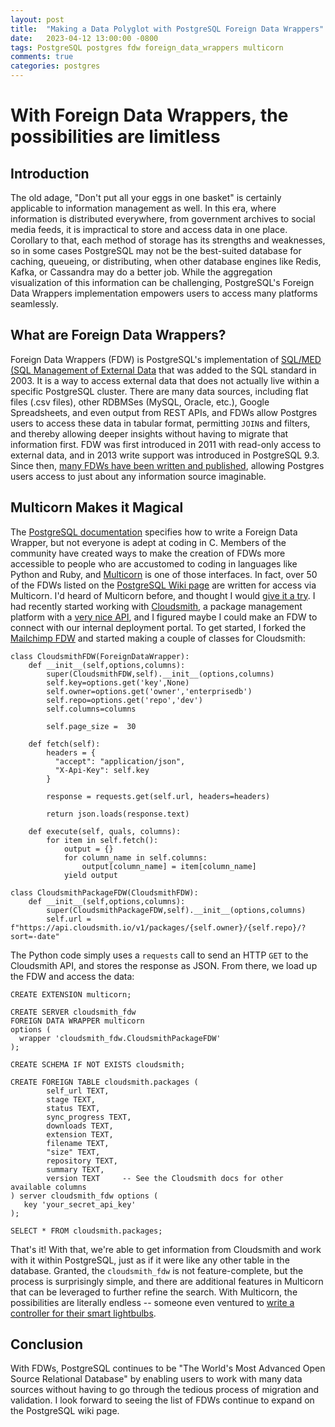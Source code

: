 ```yaml
---
layout: post
title:  "Making a Data Polyglot with PostgreSQL Foreign Data Wrappers"
date:   2023-04-12 13:00:00 -0800
tags: PostgreSQL postgres fdw foreign_data_wrappers multicorn
comments: true
categories: postgres
---
```


# With Foreign Data Wrappers, the possibilities are limitless

## Introduction
The old adage, "Don't put all your eggs in one basket" is certainly applicable to information management as well.  In this era, where information is distributed everywhere, from government archives to social media feeds, it is impractical to store and access data in one place.  Corollary to that, each method of storage has its strengths and weaknesses, so in some cases PostgreSQL may not be the best-suited database for caching, queueing, or distributing, when other database engines like Redis, Kafka, or Cassandra may do a better job.  While the aggregation visualization of this information can be challenging, PostgreSQL's Foreign Data Wrappers implementation empowers users to access many platforms seamlessly.

## What are Foreign Data Wrappers?
Foreign Data Wrappers (FDW) is PostgreSQL's implementation of [SQL/MED (SQL Management of External Data](https://wiki.postgresql.org/wiki/SQL/MED) that was added to the SQL standard in 2003.  It is a way to access external data that does not actually live within a specific PostgreSQL cluster.  There are many data sources, including flat files (.csv files), other RDBMSes (MySQL, Oracle, etc.), Google Spreadsheets, and even output from REST APIs, and FDWs allow Postgres users to access these data in tabular format, permitting `JOIN`s and filters, and thereby allowing deeper insights without having to migrate that information first.  FDW was first introduced in 2011 with read-only access to external data, and in 2013 write support was introduced in PostgreSQL 9.3.  Since then, [many FDWs have been written and published](https://wiki.postgresql.org/wiki/Foreign_data_wrappers), allowing Postgres users access to just about any information source imaginable.

## Multicorn Makes it Magical
The [PostgreSQL documentation](https://www.postgresql.org/docs/current/fdwhandler.html) specifies how to write a Foreign Data Wrapper, but not everyone is adept at coding in C.  Members of the community have created ways to make the creation of FDWs more accessible to people who are accustomed to coding in languages like Python and Ruby, and [Multicorn](https://multicorn.org/) is one of those interfaces.  In fact, over 50 of the FDWs listed on the [PostgreSQL Wiki page](https://wiki.postgresql.org/wiki/Foreign_data_wrappers) are written for access via Multicorn.  I'd heard of Multicorn before, and thought I would [give it a try](https://github.com/richyen/cloudsmith_fdw).  I had recently started working with [Cloudsmith](https://cloudsmith.com/), a package management platform with a [very nice API](https://help.cloudsmith.io/reference/introduction), and I figured maybe I could make an FDW to connect with our internal deployment portal.  To get started, I forked the [Mailchimp FDW](https://github.com/daamien/mailchimp_fdw) and started making a couple of classes for Cloudsmith:

```
class CloudsmithFDW(ForeignDataWrapper):
    def __init__(self,options,columns):
        super(CloudsmithFDW,self).__init__(options,columns)
        self.key=options.get('key',None)
        self.owner=options.get('owner','enterprisedb')
        self.repo=options.get('repo','dev')
        self.columns=columns

        self.page_size =  30

    def fetch(self):
        headers = {
          "accept": "application/json",
          "X-Api-Key": self.key
        }

        response = requests.get(self.url, headers=headers)

        return json.loads(response.text)

    def execute(self, quals, columns):
        for item in self.fetch():
            output = {}
            for column_name in self.columns:
                output[column_name] = item[column_name]
            yield output

class CloudsmithPackageFDW(CloudsmithFDW):
    def __init__(self,options,columns):
        super(CloudsmithPackageFDW,self).__init__(options,columns)
        self.url = f"https://api.cloudsmith.io/v1/packages/{self.owner}/{self.repo}/?sort=-date"
```

The Python code simply uses a `requests` call to send an HTTP `GET` to the Cloudsmith API, and stores the response as JSON.  From there, we load up the FDW and access the data:

```
CREATE EXTENSION multicorn;

CREATE SERVER cloudsmith_fdw 
FOREIGN DATA WRAPPER multicorn
options (
  wrapper 'cloudsmith_fdw.CloudsmithPackageFDW'
);

CREATE SCHEMA IF NOT EXISTS cloudsmith;

CREATE FOREIGN TABLE cloudsmith.packages (
        self_url TEXT,
        stage TEXT,
        status TEXT,
        sync_progress TEXT,
        downloads TEXT,
        extension TEXT,
        filename TEXT,
        "size" TEXT,
        repository TEXT,
        summary TEXT,
        version TEXT     -- See the Cloudsmith docs for other available columns
) server cloudsmith_fdw options (
   key 'your_secret_api_key'
);

SELECT * FROM cloudsmith.packages;
```

That's it!  With that, we're able to get information from Cloudsmith and work with it within PostgreSQL, just as if it were like any other table in the database.  Granted, the `cloudsmith_fdw` is not feature-complete, but the process is surprisingly simple, and there are additional features in Multicorn that can be leveraged to further refine the search.  With Multicorn, the possibilities are literally endless -- someone even ventured to [write a controller for their smart lightbulbs](https://github.com/rotten/hue-multicorn-postgresql-fdw).

## Conclusion
With FDWs, PostgreSQL continues to be "The World's Most Advanced Open Source Relational Database" by enabling users to work with many data sources without having to go through the tedious process of migration and validation.  I look forward to seeing the list of FDWs continue to expand on the PostgreSQL wiki page.
